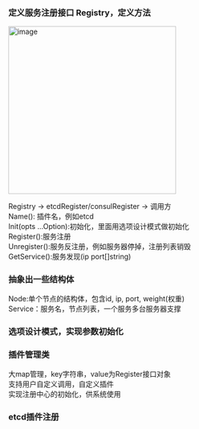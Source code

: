 ### 定义服务注册接口 Registry，定义方法
<img width="334" alt="image" src="https://github.com/ayiio/studyGo/assets/61615400/72148b56-104a-45f8-b33c-60c823d68353">

  Registry -> etcdRegister/consulRegister -> 调用方  
  Name(): 插件名，例如etcd  
  Init(opts ...Option):初始化，里面用选项设计模式做初始化  
  Register():服务注册  
  Unregister():服务反注册，例如服务器停掉，注册列表销毁  
  GetService():服务发现(ip port[]string)  
### 抽象出一些结构体
  Node:单个节点的结构体，包含id, ip, port, weight(权重)   
  Service：服务名，节点列表，一个服务多台服务器支撑  
### 选项设计模式，实现参数初始化
### 插件管理类
  大map管理，key字符串，value为Register接口对象  
  支持用户自定义调用，自定义插件  
  实现注册中心的初始化，供系统使用  
### etcd插件注册

  
